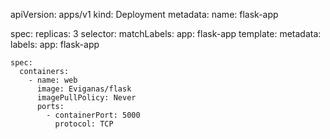 apiVersion: apps/v1
kind: Deployment
metadata:
  name: flask-app

spec:
  replicas: 3
  selector:
    matchLabels:
      app: flask-app
  template:
    metadata:
      labels:
        app: flask-app

    spec:
      containers:
        - name: web
          image: Eviganas/flask
          imagePullPolicy: Never
          ports:
            - containerPort: 5000
              protocol: TCP

